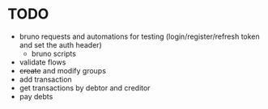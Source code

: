 # TODO

* bruno requests and automations for testing (login/register/refresh token and set the auth header)
  * bruno scripts
* validate flows
* ~~create~~ and modify groups
* add transaction
* get transactions by debtor and creditor
* pay debts
